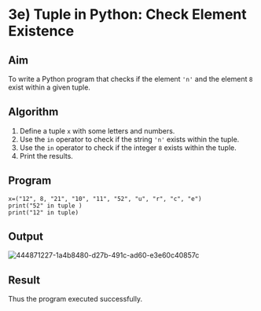 # 3e) Tuple in Python: Check Element Existence

## Aim
To write a Python program that checks if the element `'n'` and the element `8` exist within a given tuple.

## Algorithm
1. Define a tuple `x` with some letters and numbers.
2. Use the `in` operator to check if the string `'n'` exists within the tuple.
3. Use the `in` operator to check if the integer `8` exists within the tuple.
4. Print the results.

## Program
```
x=("12", 8, "21", "10", "11", "52", "u", "r", "c", "e")
print("52" in tuple )
print("12" in tuple)
```

## Output
![444871227-1a4b8480-d27b-491c-ad60-e3e60c40857c](https://github.com/user-attachments/assets/ebe687a3-cda5-4dc1-97a1-5d604aa8b162)

## Result
Thus the program executed successfully.
